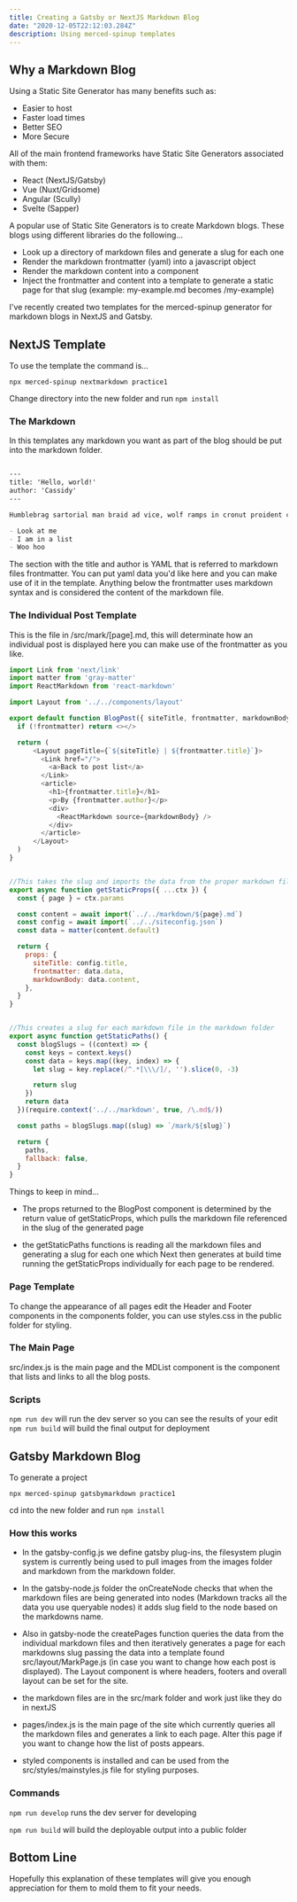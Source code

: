 ```yaml
---
title: Creating a Gatsby or NextJS Markdown Blog
date: "2020-12-05T22:12:03.284Z"
description: Using merced-spinup templates
---
```


## Why a Markdown Blog

Using a Static Site Generator has many benefits such as:

- Easier to host
- Faster load times
- Better SEO
- More Secure

All of the main frontend frameworks have Static Site Generators associated with them:

- React (NextJS/Gatsby)
- Vue (Nuxt/Gridsome)
- Angular (Scully)
- Svelte (Sapper)

A popular use of Static Site Generators is to create Markdown blogs. These blogs using different libraries do the following...

- Look up a directory of markdown files and generate a slug for each one
- Render the markdown frontmatter (yaml) into a javascript object
- Render the markdown content into a component
- Inject the frontmatter and content into a template to generate a static page for that slug (example: my-example.md becomes /my-example)

I've recently created two templates for the merced-spinup generator for markdown blogs in NextJS and Gatsby.

## NextJS Template

To use the template the command is...

`npx merced-spinup nextmarkdown practice1`

Change directory into the new folder and run `npm install`

### The Markdown

In this templates any markdown you want as part of the blog should be put into the markdown folder.

```markdown

---
title: 'Hello, world!'
author: 'Cassidy'
---

Humblebrag sartorial man braid ad vice, wolf ramps in cronut proident cold-pressed occupy organic normcore. Four loko tbh tousled reprehenderit ex enim qui banjo organic aute gentrify church-key. Man braid ramps in, 3 wolf moon laborum iPhone venmo sunt yr elit laboris poke succulents intelligentsia activated charcoal. Gentrify messenger bag hot chicken brooklyn. Seitan four loko art party, ut 8-bit live-edge heirloom. Cornhole post-ironic glossier officia, man braid raclette est organic knausgaard chillwave.

- Look at me
- I am in a list
- Woo hoo

```

The section with the title and author is YAML that is referred to markdown files frontmatter. You can put yaml data you'd like here and you can make use of it in the template. Anything below the frontmatter uses markdown syntax and is considered the content of the markdown file.

### The Individual Post Template

This is the file in /src/mark/[page].md, this will determinate how an individual post is displayed here you can make use of the frontmatter as you like.

```js
import Link from 'next/link'
import matter from 'gray-matter'
import ReactMarkdown from 'react-markdown'

import Layout from '../../components/layout'

export default function BlogPost({ siteTitle, frontmatter, markdownBody }) {
  if (!frontmatter) return <></>

  return (
      <Layout pageTitle={`${siteTitle} | ${frontmatter.title}`}>
        <Link href="/">
          <a>Back to post list</a>
        </Link>
        <article>
          <h1>{frontmatter.title}</h1>
          <p>By {frontmatter.author}</p>
          <div>
            <ReactMarkdown source={markdownBody} />
          </div>
        </article>
      </Layout>
  )
}


//This takes the slug and imports the data from the proper markdown file
export async function getStaticProps({ ...ctx }) {
  const { page } = ctx.params

  const content = await import(`../../markdown/${page}.md`)
  const config = await import(`../../siteconfig.json`)
  const data = matter(content.default)

  return {
    props: {
      siteTitle: config.title,
      frontmatter: data.data,
      markdownBody: data.content,
    },
  }
}


//This creates a slug for each markdown file in the markdown folder
export async function getStaticPaths() {
  const blogSlugs = ((context) => {
    const keys = context.keys()
    const data = keys.map((key, index) => {
      let slug = key.replace(/^.*[\\\/]/, '').slice(0, -3)

      return slug
    })
    return data
  })(require.context('../../markdown', true, /\.md$/))

  const paths = blogSlugs.map((slug) => `/mark/${slug}`)

  return {
    paths,
    fallback: false,
  }
}
```

Things to keep in mind...

- The props returned to the BlogPost component is determined by the return value of getStaticProps, which pulls the markdown file referenced in the slug of the generated page

- the getStaticPaths functions is reading all the markdown files and generating a slug for each one which Next then generates at build time running the getStaticProps individually for each page to be rendered.

### Page Template

To change the appearance of all pages edit the Header and Footer components in the components folder, you can use styles.css in the public folder for styling.

### The Main Page

src/index.js is the main page and the MDList component is the component that lists and links to all the blog posts.

### Scripts

`npm run dev` will run the dev server so you can see the results of your edit
`npm run build` will build the final output for deployment

## Gatsby Markdown Blog

To generate a project

`npx merced-spinup gatsbymarkdown practice1`

cd into the new folder and run `npm install`

### How this works

- In the gatsby-config.js we define gatsby plug-ins, the filesystem plugin system is currently being used to pull images from the images folder and markdown from the markdown folder.

- In the gatsby-node.js folder the onCreateNode checks that when the markdown files are being generated into nodes (Markdown tracks all the data you use queryable nodes) it adds slug field to the node based on the markdowns name.

- Also in gatsby-node the createPages function queries the data from the individual markdown files and then iteratively generates a page for each markdowns slug passing the data into a template found src/layout/MarkPage.js (in case you want to change how each post is displayed). The Layout component is where headers, footers and overall layout can be set for the site.

- the markdown files are in the src/mark folder and work just like they do in nextJS

- pages/index.js is the main page of the site which currently queries all the markdown files and generates a link to each page. Alter this page if you want to change how the list of posts appears.

- styled components is installed and can be used from the src/styles/mainstyles.js file for styling purposes.

### Commands

`npm run develop` runs the dev server for developing

`npm run build` will build the deployable output into a public folder

## Bottom Line

Hopefully this explanation of these templates will give you enough appreciation for them to mold them to fit your needs.